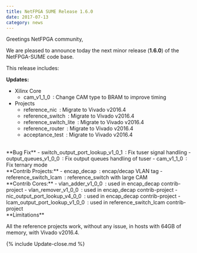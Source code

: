 ```yaml
---
title: NetFPGA SUME Release 1.6.0
date: 2017-07-13
category: news
---
```


Greetings NetFPGA community,

We are pleased to announce today the next minor release (**1.6.0**) of the NetFPGA-SUME code base.

This release includes:

**Updates:**
- Xilinx Core
  - cam_v1_1_0 : Change CAM type to BRAM to improve timing
- Projects
  - reference_nic : Migrate to Vivado v2016.4
  - reference_switch : Migrate to Vivado v2016.4
  - reference_switch_lite : Migrate to Vivado v2016.4
  - reference_router : Migrate to Vivado v2016.4
  - acceptance_test : Migrate to Vivado v2016.4

<br>
**Bug Fix**
- switch_output_port_lookup_v1_0_1 : Fix tuser signal handling
- output_queues_v1_0_0 : Fix output queues handling of tuser
- cam_v1_1_0 : Fix ternary mode

<br>
**Contrib Projects:**
- encap_decap : encap/decap VLAN tag
- reference_switch_lcam : reference_switch with large CAM

<br>
**Contrib Cores:**
- vlan_adder_v1_0_0 : used in encap_decap contrib-project
- vlan_remover_v1_0_0 : used in encap_decap contrib-project
- nic_output_port_lookup_v4_0_0 : used in encap_decap contrib-project
- lcam_output_port_lookup_v1_0_0 : used in reference_switch_lcam contrib-project

<br>
**Limitations**

All the reference projects work, without any issue, in hosts with 64GB of memory, with Vivado v2016.4.

{% include Update-close.md %}
